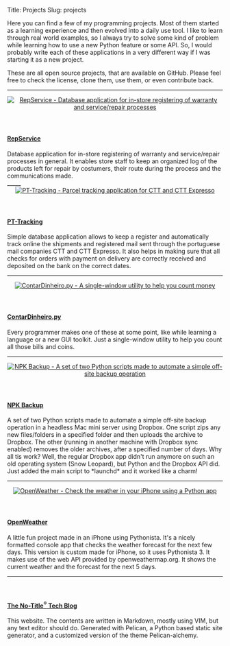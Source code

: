 Title: Projects
Slug: projects

<article>
Here you can find a few of my programming projects. Most of them started as a learning experience and then evolved into a daily use tool. I like to learn through real world examples, so I always try to solve some kind of problem while learning how to use a new Python feature or some API. So, I would probably write each of these applications in a very different way if I was starting it as a new project.

These are all open source projects, that are available on GitHub. Please feel free to check the license, clone them, use them, or even contribute back.  
<hr>
</article>


<article class="row teaser">
<header class="col-sm-3 text-muted"><a href="../repservice">
    <img alt="RepService - Database application for in-store registering of warranty and service/repair processes" src="{static /images/projects/repservice.jpg thumb="_x300"}" class="article_list_img"/>
  </a></header>

<div class="col-sm-9">
  <h4 class="title"><a href="../repservice">RepService
  </a></h4>
  <div class="content">
Database application for in-store registering of warranty and service/repair processes in general. It enables store staff to keep an organized log of the products left for repair by costumers, their route during the process and the communications made.
  </div>
</div>
</article>
_____


<article class="row teaser">
<header class="col-sm-3"><a href="../pt-tracking">
    <img alt="PT-Tracking - Parcel tracking application for CTT and CTT Expresso" src="{static /images/projects/pt-tracking.png thumb="_x300"}" class="article_list_img">
  </a></header>

<div class="col-sm-9"><h4 class="title"><a href="../pt-tracking">
PT-Tracking
</a></h4>

<div class="content">
Simple database application allows to keep a register and automatically track online the shipments and registered mail sent through the portuguese mail companies CTT and CTT Expresso. It also helps in making sure that all checks for orders with payment on delivery are correctly received and deposited on the bank on the correct dates.
</div></div></article>

_____


<article class="row teaser">
<header class="col-sm-3">
  <a href="../contar-dinheiro">
    <img alt="ContarDinheiro.py - A single-window utility to help you count money" src="{static /images/projects/contar-dinheiro.png thumb="_x300"}" class="article_list_img">
  </a>
</header>
<div class="col-sm-9">
  <h4 class="title"><a href="../contar-dinheiro">
  ContarDinheiro.py
  </a></h4>
    
  <div class="content">
Every programmer makes one of these at some point, like while learning a language or a new GUI toolkit. Just a single-window utility to help you count all those bills and coins.
  </div></div>
</article>

_____


<article class="row teaser">
<header class="col-sm-3">
  <a href="../npk-backup">
    <img alt="NPK Backup - A set of two Python scripts made to automate a simple off-site backup operation" src="{static ../../images/2018/npk-backup.png thumb="_x300"}" class="article_list_img">
  </a>
</header>
<div class="col-sm-9">
  <h4 class="title"><a href="../npk-backup">
  NPK Backup
  </a></h4>
    
  <div class="content">
A set of two Python scripts made to automate a simple off-site backup operation in a headless Mac mini server using Dropbox. One script zips any new files/folders in a specified folder and then uploads the archive to Dropbox. The other (running in another machine with Dropbox sync enabled) removes the older archives, after a specified number of days. Why all tis work? Well, the regular Dropbox app didn't run anymore on such an old operating system (Snow Leopard), but Python and the Dropbox API did. Just added the main script to *launchd* and it worked like a charm!
  </div></div>
</article>

_____

<article class="row teaser">
<header class="col-sm-3">
  <a href="../openweather">
    <img alt="OpenWeather - Check the weather in your iPhone using a Python app" src="{static /images/projects/openweather.png thumb="_x300"}" class="article_list_img">
  </a>
</header>
<div class="col-sm-9">
  <h4 class="title"><a href="../openweather">
  OpenWeather
  </a></h4>
    
  <div class="content">
A little fun project made in an iPhone using Pythonista. It's a nicely formatted console app that checks the weather forecast for the next few days. This version is custom made for iPhone, so it uses Pythonista 3. It makes use of the web API provided by openweathermap.org. It shows the current weather and the forecast for the next 5 days. 
  </div></div>
</article>
 
_____


<article class="row teaser">
<header class="col-sm-3">
</header>
<div class="col-sm-9">
  <h4 class="title"><a href="../openweather">
  The No-Title<sup>®</sup> Tech Blog
  </a></h4>
    
  <div class="content">
This website. The contents are written in Markdown, mostly using VIM, but any text editor should do. Generated with Pelican, a Python based static site generator, and a customized version of the theme Pelican-alchemy.
  </div></div>
</article>
